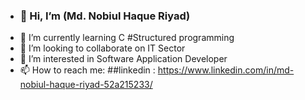 -  ### 👋 Hi, I’m (Md. Nobiul Haque Riyad)
- 🌱 I’m currently learning C #Structured programming 
- 👯 I’m looking to collaborate on IT Sector
- 👀 I’m interested in Software Application Developer
- 📫 How to reach me: ##linkedin : https://www.linkedin.com/in/md-nobiul-haque-riyad-52a215233/
<!--
**X86JP-Riyad/X86JP-RIYAD** is a ✨ _special_ ✨ repository because its `README.md` (this file) appears on your GitHub profile.
-->
